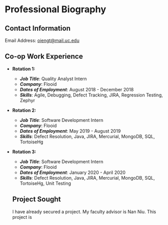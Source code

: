 # Professional Biography
## Contact Information
Email Address: oiengt@mail.uc.edu

## Co-op Work Experience
* **Rotation 1:**  
  * ***Job Title***: Quality Analyst Intern    
  * ***Company***: Flooid  
  * ***Dates of Employment***: August 2018 - December 2018  
  * ***Skills***: Agile, Debugging, Defect Tracking, JIRA, Regression Testing, Zephyr 

* **Rotation 2:**  
  * ***Job Title***: Software Development Intern    
  * ***Company***: Flooid  
  * ***Dates of Employment***: May 2019 - August 2019  
  * ***Skills***: Defect Resolution, Java, JIRA, Mercurial, MongoDB, SQL, TortoiseHg

* **Rotation 3:**  
  * ***Job Title***: Software Development Intern    
  * ***Company***: Flooid  
  * ***Dates of Employment***: January 2020 - April 2020  
  * ***Skills***: Defect Resolution, Java, JIRA, Mercurial, MongoDB, SQL, TortoiseHg, Unit Testing 

  ## Project Sought
  I have already secured a project. My faculty advisor is Nan Niu. This project is 